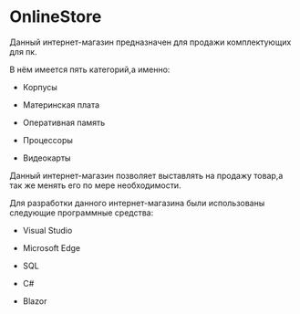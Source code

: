 # OnlineStore
Данный интернет-магазин предназначен для продажи комплектующих для пк.





В нём имеется пять категорий,а именно:
- Корпусы

- Материнская плата

- Оперативная память
 
- Процессоры

- Видеокарты




Данный интернет-магазин позволяет выставлять на продажу товар,а так же менять его по мере необходимости.




Для разработки данного интернет-магазина были использованы следующие программные средства:
- Visual Studio

- Microsoft Edge

- SQL
 
- C#

- Вlazor





